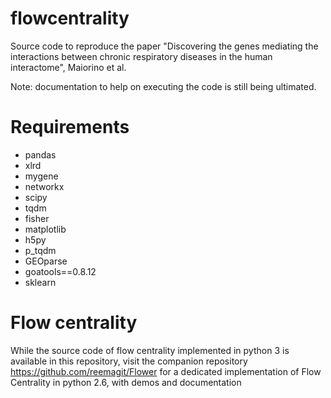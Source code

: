 # flowcentrality

Source code to reproduce the paper "Discovering the genes mediating the interactions between chronic respiratory diseases in the human interactome", Maiorino et al.

Note: documentation to help on executing the code is still being ultimated.

# Requirements

- pandas
- xlrd
- mygene
- networkx
- scipy
- tqdm 
- fisher
- matplotlib
- h5py
- p_tqdm
- GEOparse
- goatools==0.8.12
- sklearn

# Flow centrality

While the source code of flow centrality implemented in python 3 is available in this repository, visit the companion repository https://github.com/reemagit/Flower for a dedicated implementation of Flow Centrality in python 2.6, with demos and documentation
